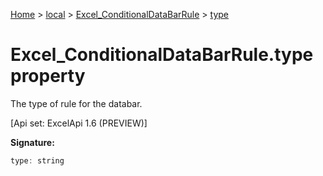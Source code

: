 [Home](./index) &gt; [local](local.md) &gt; [Excel\_ConditionalDataBarRule](local.excel_conditionaldatabarrule.md) &gt; [type](local.excel_conditionaldatabarrule.type.md)

# Excel\_ConditionalDataBarRule.type property

The type of rule for the databar. 

 \[Api set: ExcelApi 1.6 (PREVIEW)\]

**Signature:**
```javascript
type: string
```
